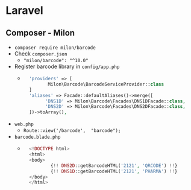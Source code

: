 # Laravel

## Composer - Milon

- `composer require milon/barcode`
- Check `composer.json`
  - `"milon/barcode": "^10.0"`
- Register barcode library in `config/app.php`
  - ~~~php
      'providers' => [
             Milon\Barcode\BarcodeServiceProvider::class
      ]
      'aliases' => Facade::defaultAliases()->merge([
            'DNS1D' => Milon\Barcode\Facades\DNS1DFacade::class,
            'DNS2D' => Milon\Barcode\Facades\DNS2DFacade::class,
      ])->toArray(),
    ~~~
- `web.php`
    - `Route::view('/barcode',  "barcode");`
- `barcode.blade.php`
    - ~~~php
        <!DOCTYPE html>
        <html>
        <body>
                {!! DNS2D::getBarcodeHTML('2121', 'QRCODE') !!}
                {!! DNS1D::getBarcodeHTML('2121', 'PHARMA') !!}     
        </body>
        </html>
      ~~~
